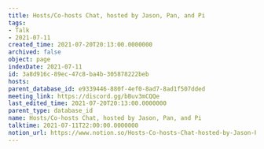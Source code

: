 ```yaml
---
title: Hosts/Co-hosts Chat, hosted by Jason, Pan, and Pi
tags:
- Talk
- 2021-07-11
created_time: 2021-07-20T20:13:00.0000000
archived: false
object: page
indexDate: 2021-07-11
id: 3a8d916c-89ec-47c8-ba4b-305878222beb
hosts: 
parent_database_id: e9339446-880f-4ef0-8ad7-8ad1f507dded
meeting_link: https://discord.gg/bBuv3mCQQe
last_edited_time: 2021-07-20T20:13:00.0000000
parent_type: database_id
name: Hosts/Co-hosts Chat, hosted by Jason, Pan, and Pi
talktime: 2021-07-11T22:00:00.0000000
notion_url: https://www.notion.so/Hosts-Co-hosts-Chat-hosted-by-Jason-Pan-and-Pi-3a8d916c89ec47c8ba4b305878222beb
---
```





